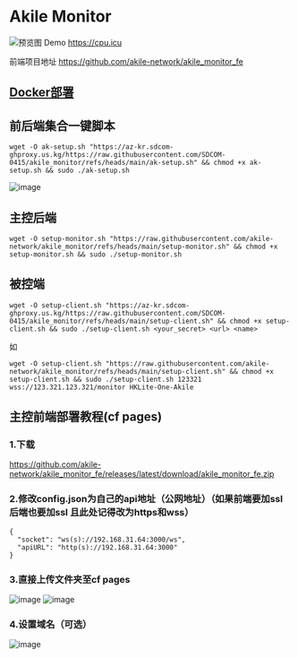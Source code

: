 # Akile Monitor

![预览图](https://github.com/akile-network/akile_monitor/blob/main/akile-monitor-cover.jpg?raw=true)
Demo https://cpu.icu


前端项目地址 https://github.com/akile-network/akile_monitor_fe

## [Docker部署](./DOCKER.md)

## 前后端集合一键脚本

```
wget -O ak-setup.sh "https://az-kr.sdcom-ghproxy.us.kg/https://raw.githubusercontent.com/SDCOM-0415/akile_monitor/refs/heads/main/ak-setup.sh" && chmod +x ak-setup.sh && sudo ./ak-setup.sh
```
![image](https://github.com/user-attachments/assets/58b9209b-a327-4783-b9dd-4e0dc2ecbf7e)

## 主控后端

```
wget -O setup-monitor.sh "https://raw.githubusercontent.com/akile-network/akile_monitor/refs/heads/main/setup-monitor.sh" && chmod +x setup-monitor.sh && sudo ./setup-monitor.sh
```

## 被控端

```
wget -O setup-client.sh "https://az-kr.sdcom-ghproxy.us.kg/https://raw.githubusercontent.com/SDCOM-0415/akile_monitor/refs/heads/main/setup-client.sh" && chmod +x setup-client.sh && sudo ./setup-client.sh <your_secret> <url> <name>
```
如
```
wget -O setup-client.sh "https://raw.githubusercontent.com/akile-network/akile_monitor/refs/heads/main/setup-client.sh" && chmod +x setup-client.sh && sudo ./setup-client.sh 123321 wss://123.321.123.321/monitor HKLite-One-Akile
```

## 主控前端部署教程(cf pages)

### 1.下载

https://github.com/akile-network/akile_monitor_fe/releases/latest/download/akile_monitor_fe.zip


### 2.修改config.json为自己的api地址（公网地址）（如果前端要加ssl 后端也要加ssl 且此处记得改为https和wss）

```
{
  "socket": "ws(s)://192.168.31.64:3000/ws",
  "apiURL": "http(s)://192.168.31.64:3000"
}
```

### 3.直接上传文件夹至cf pages

![image](https://github.com/user-attachments/assets/c9e5a950-045a-4a7f-8b30-00899994c8cf)
![image](https://github.com/user-attachments/assets/c4096133-694d-4c2a-8d90-f92e48de6e9b)

### 4.设置域名（可选）

![image](https://github.com/user-attachments/assets/14adc0cf-2292-4148-a913-7a466e441d71)
